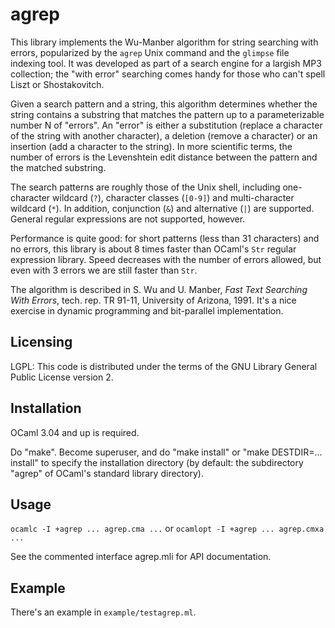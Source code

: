 # agrep

This library implements the Wu-Manber algorithm for string searching
with errors, popularized by the `agrep` Unix command and the `glimpse`
file indexing tool.  It was developed as part of a search engine for a
largish MP3 collection; the "with error" searching comes handy for those
who can't spell Liszt or Shostakovitch.

Given a search pattern and a string, this algorithm determines whether
the string contains a substring that matches the pattern up to a
parameterizable number N of "errors".  An "error" is either a
substitution (replace a character of the string with another
character), a deletion (remove a character) or an insertion (add a
character to the string).  In more scientific terms, the number of
errors is the Levenshtein edit distance between the pattern and the
matched substring.

The search patterns are roughly those of the Unix shell, including
one-character wildcard (`?`), character classes (`[0-9]`) and multi-character
wildcard (`*`).  In addition, conjunction (`&`) and alternative (`|`) are
supported.  General regular expressions are not supported, however.

Performance is quite good: for short patterns (less than 31 characters)
and no errors, this library is about 8 times faster than OCaml's `Str`
regular expression library.  Speed decreases with the number of errors
allowed, but even with 3 errors we are still faster than `Str`.

The algorithm is described in S. Wu and U. Manber, *Fast Text
Searching With Errors*, tech. rep. TR 91-11, University of Arizona, 1991.
It's a nice exercise in dynamic programming and bit-parallel implementation.

## Licensing

LGPL: This code is distributed under the terms of the GNU Library
General Public License version 2.


## Installation

OCaml 3.04 and up is required.

Do "make".
Become superuser, and do "make install" or "make DESTDIR=... install"
to specify the installation directory (by default: the subdirectory "agrep"
of OCaml's standard library directory).


## Usage

``ocamlc -I +agrep ... agrep.cma ...``
or
``ocamlopt -I +agrep ... agrep.cmxa ...``

See the commented interface agrep.mli for API documentation.

## Example

There's an example in `example/testagrep.ml`.
